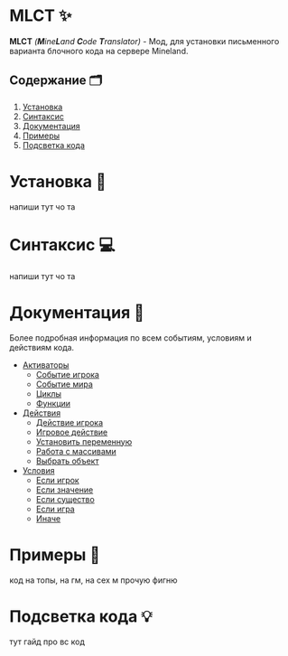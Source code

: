 # MLCT ✨
**MLCT** *(**M**ine**L**and **C**ode **T**ranslator)* - Мод, для установки письменного варианта блочного кода на сервере Mineland.

## Содержание 🗂️

1. [Установка](#установка-)
2. [Синтаксис](#синтаксис-)
3. [Документация](#документация-)
4. [Примеры](#примеры-)
5. [Подсветка кода](#подсветка-кода-)

# Установка 🤙

напиши тут чо та

# Синтаксис 💻

напиши тут чо та

# Документация 📜
Более подробная информация по всем событиям, условиям и действиям кода.
   - [Активаторы](documentation/activators.md) 
     -  [Событие игрока](documentation/activators.md#событие-игрока---playereventevent--none-)
     -  [Событие мира](documentation/activators.md#событие-мира---worldeventevent--none-)
     -  [Циклы](documentation/activators.md#циклы---loopname-0--none-)
     -  [Функции](documentation/activators.md#функции---functionname--none-)
   - [Действия](documentation/actions.md)
     - [Действие игрока](documentation/actions.md)
     - [Игровое действие](documentation/actions.md)
     - [Установить переменную](documentation/actions.md)
     - [Работа с массивами](documentation/actions.md)
     - [Выбрать объект](documentation/actions.md)
   - [Условия](documentation/conditions.md)
     - [Если игрок](documentation/conditions.md)
     - [Если значение](documentation/conditions.md)
     - [Если существо](documentation/conditions.md)
     - [Если игра](documentation/conditions.md)
     - [Иначе](documentation/conditions.md)

# Примеры 📧
код на топы, на гм, на cex м прочую фигню

# Подсветка кода 💡
тут гайд про вс код
